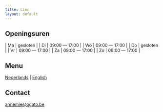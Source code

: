 ```yaml
---
title: Lier
layout: default
---
```


## Openingsuren

| Ma | gesloten |
| Di | 09:00 &mdash; 17:00 |
| Wo | 09:00 &mdash; 17:00 |
| Do | gesloten |
| Vr | 09:00 &mdash; 17:00 |
| Za | 09:00 &mdash; 17:00 |
| Zo | 09:00 &mdash; 17:00 |

## Menu

[Nederlands](/menu/Menu2_20230618.pdf) | [English](/menu/Menu2_20230618_en.pdf)

## Contact

[annemie@ogato.be](mailto:annemie@ogato.be)
